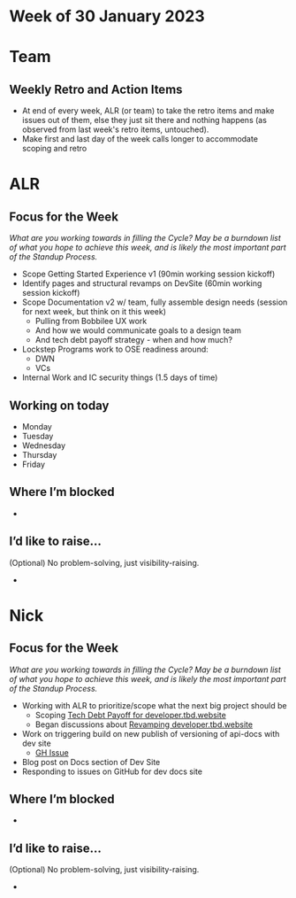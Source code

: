 # Week of 30 January 2023

# Team

## Weekly Retro and Action Items

* At end of every week, ALR (or team) to take the retro items and make issues out of them, else they just sit there and nothing happens (as observed from last week's retro items, untouched).
* Make first and last day of the week calls longer to accommodate scoping and retro

# ALR

## Focus for the Week

*What are you working towards in filling the Cycle? May be a burndown list of what you hope to achieve this week, and is likely the most important part of the Standup Process.*

- Scope Getting Started Experience v1 (90min working session kickoff)
- Identify pages and structural revamps on DevSite (60min working session kickoff)
- Scope Documentation v2 w/ team, fully assemble design needs (session for next week, but think on it this week)
    - Pulling from Bobbilee UX work
    - And how we would communicate goals to a design team
    - And tech debt payoff strategy - when and how much?
- Lockstep Programs work to OSE readiness around:
    - DWN
    - VCs
- Internal Work and IC security things (1.5 days of time)

## Working on today

- Monday
- Tuesday
- Wednesday
- Thursday
- Friday

## Where I’m blocked

- 

## I’d like to raise…

(Optional) No problem-solving, just visibility-raising.

- 

# Nick

## Focus for the Week

*What are you working towards in filling the Cycle? May be a burndown list of what you hope to achieve this week, and is likely the most important part of the Standup Process.*

- Working with ALR to prioritize/scope what the next big project should be
    - Scoping [Tech Debt Payoff for developer.tbd.website](https://github.com/TBD54566975/developer.tbd.website/issues/325)
    - Began discussions about [Revamping developer.tbd.website](https://github.com/TBD54566975/developer.tbd.website/issues/326)
- Work on triggering build on new publish of versioning of api-docs with dev site
    - [GH Issue](https://github.com/TBD54566975/developer.tbd.website/issues/322)
- Blog post on Docs section of Dev Site
- Responding to issues on GitHub for dev docs site

## Where I’m blocked

- 

## I’d like to raise…

(Optional) No problem-solving, just visibility-raising.

- 
